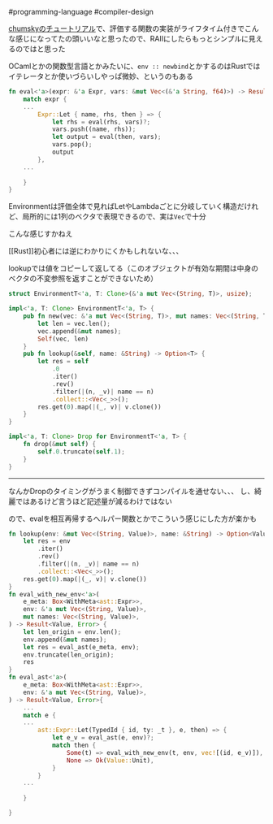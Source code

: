 #programming-language #compiler-design

[chumskyのチュートリアル](https://github.com/zesterer/chumsky/blob/main/tutorial.md)で、評価する関数の実装がライフタイム付きでこんな感じになってたの頭いいなと思ったので、RAIIにしたらもっとシンプルに見えるのではと思った

OCamlとかの関数型言語とかみたいに、`env :: newbind`とかするのはRustではイテレータとか使いづらいしやっぱ微妙、というのもある

```rust
fn eval<'a>(expr: &'a Expr, vars: &mut Vec<(&'a String, f64)>) -> Result<f64, String> {
    match expr {
	...
        Expr::Let { name, rhs, then } => {
            let rhs = eval(rhs, vars)?;
            vars.push((name, rhs));
            let output = eval(then, vars);
            vars.pop();
            output
        },
	...
	
	}
}
```

Environmentは評価全体で見ればLetやLambdaごとに分岐していく構造だけれど、局所的には1列のベクタで表現できるので、実は`Vec`で十分

こんな感じすかねえ

[[Rust]]初心者には逆にわかりにくかもしれないな、、、

lookupでは値をコピーして返してる（このオブジェクトが有効な期間は中身のベクタの不変参照を返すことができないため）

```rust
struct EnvironmentT<'a, T: Clone>(&'a mut Vec<(String, T)>, usize);

impl<'a, T: Clone> EnvironmentT<'a, T> {
    pub fn new(vec: &'a mut Vec<(String, T)>, mut names: Vec<(String, T)>) -> Self {
        let len = vec.len();
        vec.append(&mut names);
        Self(vec, len)
    }
    pub fn lookup(&self, name: &String) -> Option<T> {
        let res = self
            .0
            .iter()
            .rev()
            .filter(|(n, _v)| name == n)
            .collect::<Vec<_>>();
        res.get(0).map(|(_, v)| v.clone())
    }
}

impl<'a, T: Clone> Drop for EnvironmentT<'a, T> {
    fn drop(&mut self) {
        self.0.truncate(self.1);
    }
}
```

---

なんかDropのタイミングがうまく制御できずコンパイルを通せない、、、
し、綺麗ではあるけど言うほど記述量が減るわけではない

ので、evalを相互再帰するヘルパー関数とかでこういう感じにした方が楽かも

```rust
fn lookup(env: &mut Vec<(String, Value)>, name: &String) -> Option<Value> {
    let res = env
        .iter()
        .rev()
        .filter(|(n, _v)| name == n)
        .collect::<Vec<_>>();
    res.get(0).map(|(_, v)| v.clone())
}
fn eval_with_new_env<'a>(
    e_meta: Box<WithMeta<ast::Expr>>,
    env: &'a mut Vec<(String, Value)>,
    mut names: Vec<(String, Value)>,
) -> Result<Value, Error> {
    let len_origin = env.len();
    env.append(&mut names);
    let res = eval_ast(e_meta, env);
    env.truncate(len_origin);
    res
}
fn eval_ast<'a>(
    e_meta: Box<WithMeta<ast::Expr>>,
    env: &'a mut Vec<(String, Value)>,
) -> Result<Value, Error>{
	...
	match e {
	...
        ast::Expr::Let(TypedId { id, ty: _t }, e, then) => {
            let e_v = eval_ast(e, env)?;
            match then {
                Some(t) => eval_with_new_env(t, env, vec![(id, e_v)]),
                None => Ok(Value::Unit),
            }
        }
	...
	
	}

}
```